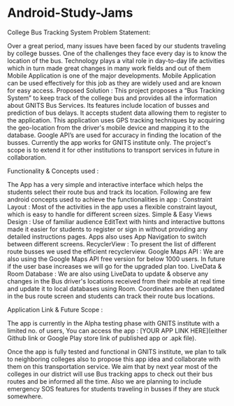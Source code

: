 # Android-Study-Jams

College Bus Tracking System
Problem Statement:

Over a great period, many issues have been faced by our students traveling by college busses. One of the challenges they face every day is to know the location of the bus.
Technology plays a vital role in day-to-day life activities which in turn made great changes in many work fields and out of them Mobile Application is one of the major developments. Mobile Application can be used effectively for this job as they are widely used and are known for easy access.
Proposed Solution :
This project proposes a “Bus Tracking System” to keep track of the college bus and provides all the information about GNITS Bus Services. Its features include location of busses and prediction of bus delays. It accepts student data allowing them to register to the application. This application uses GPS tracking techniques by acquiring the geo-location from the driver's mobile device and mapping it to the database. Google API’s are used for accuracy in finding the location of the busses. Currently the app works for GNITS institute only. The project's scope is to extend it for other institutions to transport services in future in collaboration.
    	  	
Functionality & Concepts used :

The App has a very simple and interactive interface which helps the students select their route bus and track its location. Following are few android concepts used to achieve the functionalities in app : 
Constraint Layout : Most of the activities in the app uses a flexible constraint layout, which is easy to handle for different screen sizes.
Simple & Easy Views Design : Use of familiar audience EditText with hints and interactive buttons made it easier for students to register or sign in without providing any detailed instructions pages. Apps also uses App Navigation to switch between different screens.
RecyclerView : To present the list of different route busses we used the efficient recyclerview.
Google Maps API : We are also using the Google Maps API free version for  below 1000 users. In future if the user base increases we will go for the upgraded plan too.
LiveData & Room Database : We are also using LiveData to update & observe any changes in the Bus driver's locations received from their mobile at real time and update it to local databases using Room. Coordinates are then updated in the bus route screen and students can track their route bus locations.

Application Link & Future Scope :

The app is currently in the Alpha testing phase with GNITS institute with a limited no. of users, You can access the app : [YOUR APP LINK HERE](either Github link or Google Play store link of published app or .apk file).

Once the app is fully tested and functional in GNITS institute, we plan to talk to neighboring colleges also to propose this app idea and collaborate with them on this transportation service. We aim that by next year most of the colleges in our district will use Bus tracking apps to check out their bus routes and be informed all the time. Also we are planning to include emergency SOS features for students traveling in busses if they are stuck somewhere. 
